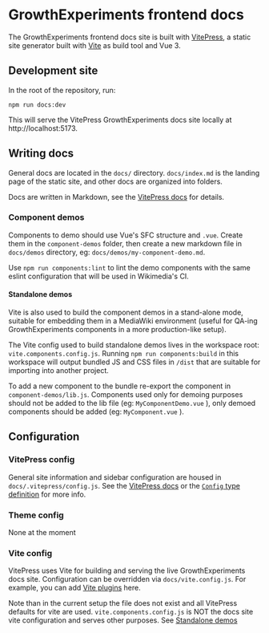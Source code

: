 # GrowthExperiments frontend docs

The GrowthExperiments frontend docs site is built with [VitePress](https://vitepress.vuejs.org/), a static site generator
built with [Vite](https://vitejs.dev/) as build tool and Vue 3.

## Development site

In the root of the repository, run:

```
npm run docs:dev
```

This will serve the VitePress GrowthExperiments docs site locally at http://localhost:5173.

## Writing docs

General docs are located in the `docs/` directory. `docs/index.md` is the landing page of the static
site, and other docs are organized into folders.

Docs are written in Markdown, see the [VitePress docs](https://vitepress.vuejs.org/guide/markdown.html)
for details.

### Component demos

Components to demo should use Vue's SFC structure and `.vue`. Create them in the `component-demos` folder, then create a new markdown
file in `docs/demos` directory, eg: `docs/demos/my-component-demo.md`.

Use `npm run components:lint` to lint the demo components with the same eslint configuration that will be 
used in Wikimedia's CI.

#### Standalone demos

Vite is also used to build the component demos in a stand-alone mode, suitable for embedding them
in a MediaWiki environment (useful for QA-ing GrowthExperiments components in a more production-like setup).

The Vite config used to build standalone demos lives in the workspace root: `vite.components.config.js`.
Running `npm run components:build` in this workspace will output bundled JS and CSS files in `/dist` that
are suitable for importing into another project.

To add a new component to the bundle re-export the component in `component-demos/lib.js`. Components used only 
for demoing purposes should not be added to the lib file (eg: `MyComponentDemo.vue` ), only demoed components 
should be added (eg: `MyComponent.vue` ).

## Configuration

### VitePress config

General site information and sidebar configuration are housed in `docs/.vitepress/config.js`. See
the [VitePress docs](https://vitepress.vuejs.org/config/basics.html) or the
[`Config` type definition](https://github.com/vuejs/vitepress/blob/main/src/client/theme-default/config.ts)
for more info.

### Theme config

None at the moment

### Vite config

VitePress uses Vite for building and serving the live GrowthExperiments docs site. Configuration can be
overridden via `docs/vite.config.js`. For example, you can add
[Vite plugins](https://vitejs.dev/plugins/) here. 

Note than in the current setup the file does not exist
and all VitePress defaults for vite are used. `vite.components.config.js` is NOT the docs site
vite configuration and serves other purposes. See [Standalone demos](#Standalone_demos)